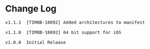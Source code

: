 # Change Log
<pre>
v1.1.1 	[TIMOB-18092] Added architectures to manifest

v1.1.0 	[TIMOB-18092] 64 bit support for iOS

v1.0.0	Initial Release
